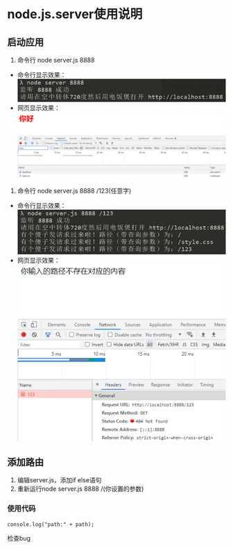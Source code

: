 # node.js.server使用说明

## 启动应用
1. 命令行 node server.js 8888
* 命令行显示效果：
![成功](%E5%91%BD%E4%BB%A4%E8%A1%8C%E7%BB%93%E6%9E%9C1.jpg)
* 网页显示效果：
![成功](网页结果1.jpg)
1. 命令行 node server.js 8888 /123(任意字) 
* 命令行显示效果：
![成功](%E5%91%BD%E4%BB%A4%E8%A1%8C%E7%BB%93%E6%9E%9C2.jpg)
* 网页显示效果：
![成功](%E7%BD%91%E9%A1%B5%E7%BB%93%E6%9E%9C2.jpg)
  
## 添加路由
1. 编辑server.js，添加if else语句
2. 重新运行node server.js 8888 /(你设置的参数)

### 使用代码

    console.log("path:" + path);
    
检查bug
